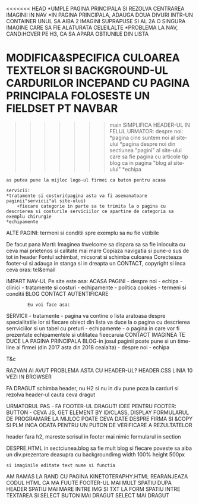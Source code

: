 <<<<<<< HEAD
*UMPLE PAGINA PRINCIPALA SI REZOLVA CENTRAREA IMAGINII IN NAV
*IN PAGINA PRINCIPALA, ADAUGA DOUA DIVURI INTR-UN CONTAINER UNUL SA AIBA 2 IMAGINI SUPRAPUSE SI
AL 2A O SINGURA IMAGINE CARE SA FIE ALATURATA CELEILALTE
*PROBLEMA LA NAV, CAND:HOVER PE H3, CA SA APARA OBTIUNILE DIN LISTA


MODIFICA&SPECIFICA CULOAREA TEXTELOR SI BACKGROUND-UL CARDURILOR INCEPAND CU PAGINA PRINCIPALA
FOLOSESTE UN FIELDSET PT NAVBAR
=======

>>>>>>> main
SIMPLIFICA HEADER-UL IN FELUL URMATOR:
    despre noi:
        *pagina cine suntem noi al site-ului
        *pagina despre noi din sectiunea "pagini" al site-ului care sa fie pagina cu articole tip blog ca in pagina "blog al site-ului"
        *echipa

    as putea pune la mijloc logo-ul firmei ca buton pentru acasa

    servicii:
    *tratamente si costuri(pagina asta va fi asemanatoare paginii"servicii"al site-ului)
        +fiecare categorie in parte sa te trimita la o pagina cu descrierea si costurile serviciilor ce apartine de categoria sa exemplu chirurgie
    *echipamente
ALTE PAGINI:
termeni si conditii spre exemplu sa nu fie vizibile


De facut pana Marti:
    Imaginea #welcome sa dispara sa sa fie inlocuita cu ceva mai prietenos si calitate mai mare
    Copiaza navigatia si pune-o sus de tot in header
    Fontul schimbat, micsorat si schimba culoarea
    Corecteaza footer-ul si adauga in stanga si in dreapta un CONTACT, copyright si inca ceva
                                                            oras:
                                                            tel&email
<!--  -->
IMPART NAV-UL
            Pe site este asa:
ACASA
PAGINI - despre noi
       - echipa
       - clinici
       - tratamente si costuri
       - echipamente
       - politica cookies
       - termeni si conditii
BLOG
CONTACT
AUTENTIFICARE
<!--  -->
            Eu voi face asa:
SERVICII
        - tratamente - pagina va contine o lista aratoasa despre specialitatile lor si fiecare obiect din lista va duce la o pagina cu descrierea serrviciilor si un tabel cu preturi
        - echipamente - o pagina in care vor fi prezentate echipamentele si utilitatea fieecaruia
CONTACT
IMAGINEA TE DUCE LA PAGINA PRINCIPALA
BLOG-in josul paginii poate pune si un time-line al firmei (din  2017 asta din 2018 cealalta)
        - despre noi
        - echipa

T&c

RAZVAN AI AVUT PROBLEMA ASTA CU HEADER-UL? HEADER.CSS LINIA 10 VEZI IN BROWSER


FA DRAGUT
schimba header, nu H2 si nu in div
pune poza la carduri
si rezolva header-ul
cauta ceva dragut

URMATORUL PAS - FA FOOTER-UL DRAGUT!
IDEE PENTRU FOOTER:
BUTTON - CEVA JS, GET ELEMENT BY ID/CLASS, DISPLAY FORMULARUL DE PROGRAMARE
LA MIJLOC POATE CEVA DATE DESPRE FIRMA SI &COPY SI PLM
INCA ODATA PENTRU UN PUTON DE VERIFICARE A REZULTATELOR




header fara h2, mareste scrisul
in footer mai nimic
formularul in section


DESPRE.HTML
in sectciunea.blog sa fie mult blog si fiecare poveste sa aiba un div.prezentare deasupra cu backgroundimg width 100% height 500px
<!-- in sectiunea.echipa flex-row-center -->
    si imaginile editate text nume si functia



AM RAMAS LA RAND CU PAGINA KINETOTERAPHY.HTML
    REARANJEAZA CODUL HTML CA MA FUUTE FOOTER-UL
MAI MULT SPATIU DUPA HEADER
SPATIU MAI MARE INTRE IMG SI TXT
LA FORM
    SPATIU INTRE TEXTAREA SI SELECT
    BUTON MAI DRAGUT
    SELECT MAI DRAGUT
